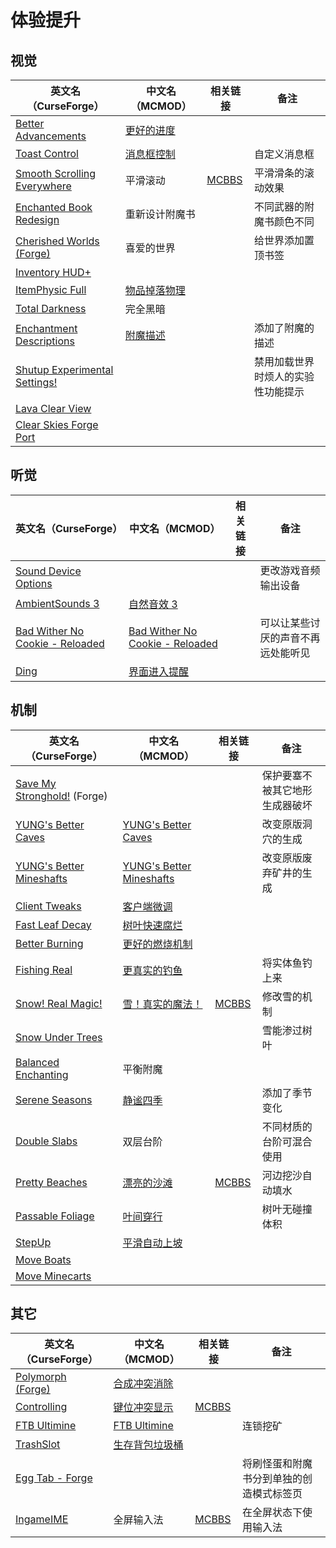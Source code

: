 # 体验提升

## 视觉

| 英文名（CurseForge）                                                                                       | 中文名（MCMOD）                                     | 相关链接                                              | 备注                               |
| ---------------------------------------------------------------------------------------------------------- | --------------------------------------------------- | ----------------------------------------------------- | ---------------------------------- |
| [Better Advancements](https://www.curseforge.com/minecraft/mc-mods/better-advancements)                    | [更好的进度](https://www.mcmod.cn/class/1530.html)  |                                                       |                                    |
| [Toast Control](https://www.curseforge.com/minecraft/mc-mods/toast-control)                                | [消息框控制](https://www.mcmod.cn/class/1758.html)  |                                                       | 自定义消息框                       |
| [Smooth Scrolling Everywhere](https://www.curseforge.com/minecraft/mc-mods/smooth-scrolling-everywhere)    | 平滑滚动                                            | [MCBBS](https://www.mcbbs.net/thread-885835-1-1.html) | 平滑滑条的滚动效果                 |
| [Enchanted Book Redesign](https://www.curseforge.com/minecraft/mc-mods/enchanted-book-redesign)            | 重新设计附魔书                                      |                                                       | 不同武器的附魔书颜色不同           |
| [Cherished Worlds (Forge)](https://www.curseforge.com/minecraft/mc-mods/cherished-worlds)                  | 喜爱的世界                                          |                                                       | 给世界添加置顶书签                 |
| [Inventory HUD+](https://www.curseforge.com/minecraft/mc-mods/inventory-hud-forge)                         |                                                     |                                                       |                                    |
| [ItemPhysic Full](https://www.curseforge.com/minecraft/mc-mods/itemphysic)                                 | [物品掉落物理](https://www.mcmod.cn/class/932.html) |                                                       |                                    |
| [Total Darkness](https://www.curseforge.com/minecraft/mc-mods/total-darkness)                              | 完全黑暗                                            |                                                       |                                    |
| [Enchantment Descriptions](https://www.curseforge.com/minecraft/mc-mods/enchantment-descriptions)          | [附魔描述](https://www.mcmod.cn/class/1945.html)    |                                                       | 添加了附魔的描述                   |
| [Shutup Experimental Settings!](https://www.curseforge.com/minecraft/mc-mods/shutup-experimental-settings) |                                                     |                                                       | 禁用加载世界时烦人的实验性功能提示 |
| [Lava Clear View](https://www.curseforge.com/minecraft/mc-mods/lava-clear-view)                            |                                                     |                                                       |                                    |
| [Clear Skies Forge Port](https://www.curseforge.com/minecraft/mc-mods/clear-skies-forge-port)              |                                                     |                                                       |                                    |

## 听觉

| 英文名（CurseForge）                                                                                          | 中文名（MCMOD）                                                         | 相关链接 | 备注                               |
| ------------------------------------------------------------------------------------------------------------- | ----------------------------------------------------------------------- | -------- | ---------------------------------- |
| [Sound Device Options](https://www.curseforge.com/minecraft/mc-mods/more-sound-config)                        |                                                                         |          | 更改游戏音频输出设备               |
| [AmbientSounds 3](https://www.curseforge.com/minecraft/mc-mods/ambientsounds)                                 | [自然音效 3](https://www.mcmod.cn/class/2947.html)                      |          |                                    |
| [Bad Wither No Cookie - Reloaded](https://www.curseforge.com/minecraft/mc-mods/bad-wither-no-cookie-reloaded) | [Bad Wither No Cookie - Reloaded](https://www.mcmod.cn/class/1742.html) |          | 可以让某些讨厌的声音不再远处能听见 |
| [Ding](https://www.curseforge.com/minecraft/mc-mods/ding)                                                     | [界面进入提醒](https://www.mcmod.cn/class/428.html)                     |          |                                    |

## 机制

| 英文名（CurseForge）                                                                                   | 中文名（MCMOD）                                                  | 相关链接                                               | 备注                           |
| ------------------------------------------------------------------------------------------------------ | ---------------------------------------------------------------- | ------------------------------------------------------ | ------------------------------ |
| [Save My Stronghold!](https://www.curseforge.com/minecraft/mc-mods/save-my-stronghold) (Forge)         |                                                                  |                                                        | 保护要塞不被其它地形生成器破坏 |
| [YUNG's Better Caves](https://www.curseforge.com/minecraft/mc-mods/yungs-better-caves)                 | [YUNG's Better Caves](https://www.mcmod.cn/class/1981.html)      |                                                        | 改变原版洞穴的生成             |
| [YUNG's Better Mineshafts](https://www.curseforge.com/minecraft/mc-mods/yungs-better-mineshafts-forge) | [YUNG's Better Mineshafts](https://www.mcmod.cn/class/2788.html) |                                                        | 改变原版废弃矿井的生成         |
| [Client Tweaks](https://www.curseforge.com/minecraft/mc-mods/client-tweaks)                            | [客户端微调](https://www.mcmod.cn/class/2012.html)               |                                                        |                                |
| [Fast Leaf Decay](https://www.curseforge.com/minecraft/mc-mods/fast-leaf-decay)                        | [树叶快速腐烂](https://www.mcmod.cn/class/1173.html)             |                                                        |                                |
| [Better Burning](https://www.curseforge.com/minecraft/mc-mods/better-burning)                          | [更好的燃烧机制](https://www.mcmod.cn/class/2780.html)           |                                                        |                                |
| [Fishing Real](https://www.curseforge.com/minecraft/mc-mods/fishing-real)                              | [更真实的钓鱼](https://www.mcmod.cn/class/2883.html)             |                                                        | 将实体鱼钓上来                 |
| [Snow! Real Magic!](https://www.curseforge.com/minecraft/mc-mods/snow-real-magic)                      | [雪！真实的魔法！](https://www.mcmod.cn/class/2106.html)         | [MCBBS](https://www.mcbbs.net/thread-871191-1-11.html) | 修改雪的机制                   |
| [Snow Under Trees](https://www.curseforge.com/minecraft/mc-mods/snow-under-trees)                      |                                                                  |                                                        | 雪能渗过树叶                   |
| [Balanced Enchanting](https://www.curseforge.com/minecraft/mc-mods/balanced-enchanting)                | 平衡附魔                                                         |                                                        |                                |
| [Serene Seasons](https://www.curseforge.com/minecraft/mc-mods/serene-seasons)                          | [静谧四季](https://www.mcmod.cn/class/1132.html)                 |                                                        | 添加了季节变化                 |
| [Double Slabs](https://www.curseforge.com/minecraft/mc-mods/double-slabs)                              | 双层台阶                                                         |                                                        | 不同材质的台阶可混合使用       |
| [Pretty Beaches](https://www.curseforge.com/minecraft/mc-mods/pretty-beaches)                          | [漂亮的沙滩](https://www.mcmod.cn/class/2723.html)               | [MCBBS](https://www.mcbbs.net/thread-788096-1-1.html)  | 河边挖沙自动填水               |
| [Passable Foliage](https://www.curseforge.com/minecraft/mc-mods/passable-foliage)                      | [叶间穿行](https://www.mcmod.cn/class/3162.html)                 |                                                        | 树叶无碰撞体积                 |
| [StepUp](https://www.curseforge.com/minecraft/mc-mods/stepup)                                          | [平滑自动上坡](https://www.mcmod.cn/class/2784.html)             |                                                        |                                |
| [Move Boats](https://www.curseforge.com/minecraft/mc-mods/move-boats)                                  |                                                                  |                                                        |                                |
| [Move Minecarts](https://www.curseforge.com/minecraft/mc-mods/move-minecarts)                          |                                                                  |                                                        |                                |

## 其它

| 英文名（CurseForge）                                                         | 中文名（MCMOD）                                        | 相关链接                                               | 备注                                     |
| ---------------------------------------------------------------------------- | ------------------------------------------------------ | ------------------------------------------------------ | ---------------------------------------- |
| [Polymorph (Forge)](https://www.curseforge.com/minecraft/mc-mods/polymorph)  | [合成冲突消除](https://www.mcmod.cn/class/2895.html)   |                                                        |                                          |
| [Controlling](https://www.curseforge.com/minecraft/mc-mods/controlling)      | [键位冲突显示](https://www.mcmod.cn/class/1191.html)   | [MCBBS](https://www.mcbbs.net/thread-713187-1-1.html)  |                                          |
| [FTB Ultimine](https://www.curseforge.com/minecraft/mc-mods/ftb-ultimine)    | [FTB Ultimine](https://www.mcmod.cn/class/3004.html)   |                                                        | 连锁挖矿                                 |
| [TrashSlot](https://www.curseforge.com/minecraft/mc-mods/trashslot)          | [生存背包垃圾桶](https://www.mcmod.cn/class/1893.html) |                                                        |                                          |
| [Egg Tab - Forge](https://www.curseforge.com/minecraft/mc-mods/eggtab-forge) |                                                        |                                                        | 将刷怪蛋和附魔书分到单独的创造模式标签页 |
| [IngameIME](https://www.curseforge.com/minecraft/mc-mods/ingameime)          | 全屏输入法                                             | [MCBBS](https://www.mcbbs.net/thread-1158421-1-1.html) | 在全屏状态下使用输入法                   |